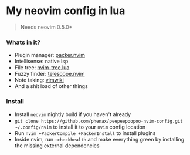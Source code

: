 # My neovim config in lua

> Needs neovim 0.5.0+

### Whats in it?
  * Plugin manager: [packer.nvim](https://github.com/wbthomason/packer.nvim)
  * Intellisense: native lsp
  * File tree: [nvim-tree.lua](https://github.com/kyazdani42/nvim-tree.lua)
  * Fuzzy finder: [telescope.nvim](https://github.com/nvim-telescope/telescope.nvim)
  * Note taking: [vimwiki](https://github.com/vimwiki/vimwiki)
  * And a shit load of other things

### Install
  * Install `neovim` nightly build if you haven't already
  * `git clone https://github.com/phenax/peepeepoopoo-nvim-config.git ~/.config/nvim` to install it to your `nvim` config location
  * Run `nvim +PackerCompile +PackerInstall` to install plugins
  * Inside nvim, run `:checkhealth` and make everything green by installing the missing external dependencies

